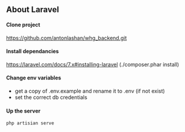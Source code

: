 ## About Laravel

#### Clone project
https://github.com/antonlashan/whg_backend.git


#### Install dependancies
https://laravel.com/docs/7.x#installing-laravel (./composer.phar install)

#### Change env variables
- get a copy of .env.example and rename it to .env (if not exist)
- set the correct db credentials

#### Up the server
```
php artisian serve
```
